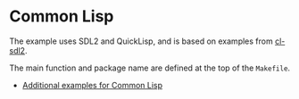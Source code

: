 # Common Lisp

The example uses SDL2 and QuickLisp, and is based on examples from [cl-sdl2](https://github.com/lispgames/cl-sdl2).

The main function and package name are defined at the top of the `Makefile`.

* [Additional examples for Common Lisp](https://github.com/lispgames/cl-sdl2/tree/master/examples)

